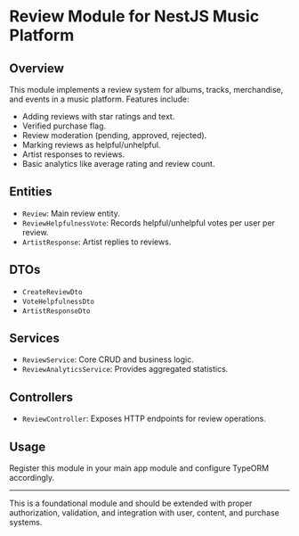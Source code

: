# Review Module for NestJS Music Platform

## Overview
This module implements a review system for albums, tracks, merchandise, and events in a music platform. Features include:

- Adding reviews with star ratings and text.
- Verified purchase flag.
- Review moderation (pending, approved, rejected).
- Marking reviews as helpful/unhelpful.
- Artist responses to reviews.
- Basic analytics like average rating and review count.

## Entities
- `Review`: Main review entity.
- `ReviewHelpfulnessVote`: Records helpful/unhelpful votes per user per review.
- `ArtistResponse`: Artist replies to reviews.

## DTOs
- `CreateReviewDto`
- `VoteHelpfulnessDto`
- `ArtistResponseDto`

## Services
- `ReviewService`: Core CRUD and business logic.
- `ReviewAnalyticsService`: Provides aggregated statistics.

## Controllers
- `ReviewController`: Exposes HTTP endpoints for review operations.

## Usage
Register this module in your main app module and configure TypeORM accordingly.

---

This is a foundational module and should be extended with proper authorization, validation, and integration with user, content, and purchase systems.
